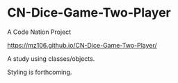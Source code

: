 # CN-Dice-Game-Two-Player
A Code Nation Project <br>

https://mz106.github.io/CN-Dice-Game-Two-Player/ <br>

A study using classes/objects. <br>

Styling is forthcoming.
